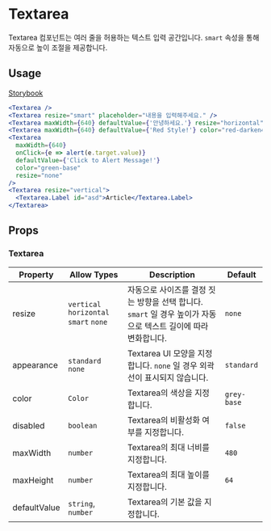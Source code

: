 # Textarea

Textarea 컴포넌트는 여러 줄을 허용하는 텍스트 입력 공간입니다. `smart` 속성을 통해 자동으로 높이 조절을 제공합니다.

## Usage

[Storybook](https://designsystemlab.github.io/design-system/?path=/docs/forms-textarea--basic)

```jsx
<Textarea />
<Textarea resize="smart" placeholder="내용을 입력해주세요." />
<Textarea maxWidth={640} defaultValue={'안녕하세요.'} resize="horizontal" />
<Textarea maxWidth={640} defaultValue={'Red Style!'} color="red-darken4" resize="none" />
<Textarea
  maxWidth={640}
  onClick={e => alert(e.target.value)}
  defaultValue={'Click to Alert Message!'}
  color="green-base"
  resize="none"
/>
<Textarea resize="vertical">
  <Textarea.Label id="asd">Article</Textarea.Label>
</Textarea>
```

## Props

### Textarea

| Property     | Allow Types                            | Description                                                                                                    | Default     |
| ------------ | -------------------------------------- | -------------------------------------------------------------------------------------------------------------- | ----------- |
| resize       | `vertical` `horizontal` `smart` `none` | 자동으로 사이즈를 결정 짓는 방향을 선택 합니다. `smart` 일 경우 높이가 자동으로 텍스트 길이에 따라 변화합니다. | `none`      |
| appearance   | `standard` `none`                      | Textarea UI 모양을 지정합니다. `none` 일 경우 외곽선이 표시되지 않습니다.                                      | `standard`  |
| color        | `Color`                                | Textarea의 색상을 지정합니다.                                                                                  | `grey-base` |
| disabled     | `boolean`                              | Textarea의 비활성화 여부를 지정합니다.                                                                         | `false`     |
| maxWidth     | `number`                               | Textarea의 최대 너비를 지정합니다.                                                                             | `480`       |
| maxHeight    | `number`                               | Textarea의 최대 높이를 지정합니다.                                                                             | `64`        |
| defaultValue | `string`, `number`                     | Textarea의 기본 값을 지정합니다.                                                                               |             |
